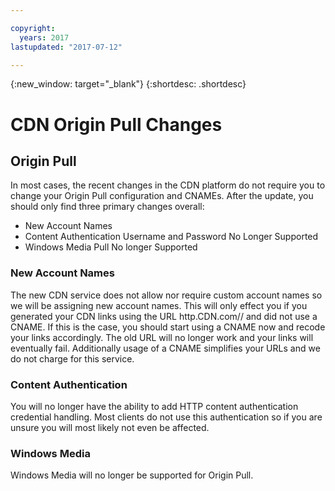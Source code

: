 ```yaml
---

copyright:
  years: 2017
lastupdated: "2017-07-12"

---
```

{:new_window: target="_blank"}
{:shortdesc: .shortdesc}

# CDN Origin Pull Changes 

## Origin Pull     

In most cases, the recent changes in the CDN platform do not require you to change your Origin Pull configuration and CNAMEs. After the update, you should only find three primary changes overall:     

 - New Account Names
 - Content Authentication Username and Password No Longer Supported
 - Windows Media Pull No longer Supported
        

### New Account Names     

The new CDN service does not allow nor require custom account names so we will be assigning new account names. This will only effect you if you generated your CDN links using the URL http.CDN.com// and did not use a CNAME.  If this is the case, you should start using a CNAME now and recode your links accordingly. The old URL will no longer work and your links will eventually fail.  Additionally usage of a CNAME simplifies your URLs and we do not charge for this service.     

### Content Authentication     

You will no longer have the ability to add HTTP content authentication credential handling. Most clients do not use this authentication so if you are unsure you will most likely not even be affected.     

### Windows Media     

Windows Media will no longer be supported for Origin Pull.
